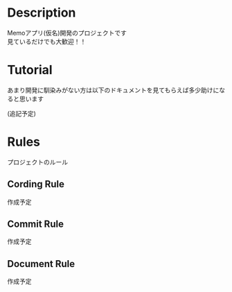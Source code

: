 # Description
Memoアプリ(仮名)開発のプロジェクトです  
見ているだけでも大歓迎！！  

# Tutorial
あまり開発に馴染みがない方は以下のドキュメントを見てもらえば多少助けになると思います

(追記予定)

# Rules
プロジェクトのルール

## Cording Rule
作成予定

## Commit Rule
作成予定

## Document Rule
作成予定
